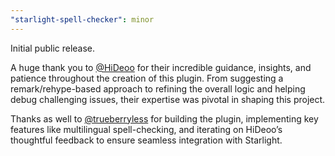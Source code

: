 ```yaml
---
"starlight-spell-checker": minor
---
```


Initial public release.

A huge thank you to [@HiDeoo](https://github.com/HiDeoo) for their incredible guidance, insights, and patience throughout the creation of this plugin. From suggesting a remark/rehype-based approach to refining the overall logic and helping debug challenging issues, their expertise was pivotal in shaping this project.

Thanks as well to [@trueberryless](https://github.com/trueberryless) for building the plugin, implementing key features like multilingual spell-checking, and iterating on HiDeoo’s thoughtful feedback to ensure seamless integration with Starlight.
